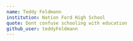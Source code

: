 ```yaml
---
name: Teddy Feldmann
institution: Nation Ford High School
quote: Dont confuse schooling with education
github_user: teddyFeldmann
---
```

